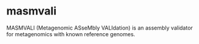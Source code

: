 masmvali
=========

MASMVALI (Metagenomic ASseMbly VALIdation) is an assembly validator for metagenomics with known reference genomes.
